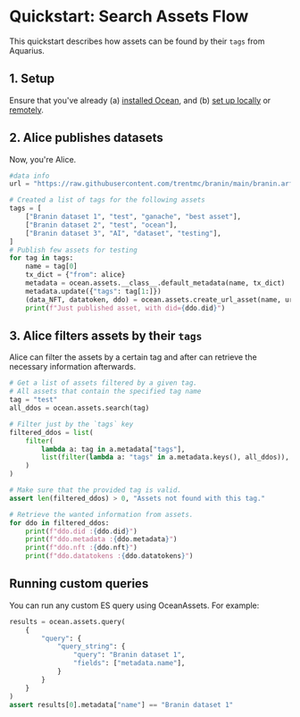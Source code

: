 <!--
Copyright 2023 Ocean Protocol Foundation
SPDX-License-Identifier: Apache-2.0
-->


# Quickstart: Search Assets Flow

This quickstart describes how assets can be found by their `tags` from Aquarius.


## 1. Setup

Ensure that you've already (a) [installed Ocean](install.md), and (b) [set up locally](setup-local.md) or [remotely](setup-remote.md).

## 2. Alice publishes datasets

Now, you're Alice.

```python
#data info
url = "https://raw.githubusercontent.com/trentmc/branin/main/branin.arff"

# Created a list of tags for the following assets
tags = [
    ["Branin dataset 1", "test", "ganache", "best asset"],
    ["Branin dataset 2", "test", "ocean"],
    ["Branin dataset 3", "AI", "dataset", "testing"],
]
# Publish few assets for testing
for tag in tags:
    name = tag[0]
    tx_dict = {"from": alice}
    metadata = ocean.assets.__class__.default_metadata(name, tx_dict)
    metadata.update({"tags": tag[1:]})
    (data_NFT, datatoken, ddo) = ocean.assets.create_url_asset(name, url, tx_dict, metadata=metadata)
    print(f"Just published asset, with did={ddo.did}")
```
## 3. Alice filters assets by their `tags`

Alice can filter the assets by a certain tag and after can retrieve the necessary
information afterwards.

```python
# Get a list of assets filtered by a given tag.
# All assets that contain the specified tag name
tag = "test"
all_ddos = ocean.assets.search(tag)

# Filter just by the `tags` key
filtered_ddos = list(
    filter(
        lambda a: tag in a.metadata["tags"],
        list(filter(lambda a: "tags" in a.metadata.keys(), all_ddos)),
    )
)

# Make sure that the provided tag is valid.
assert len(filtered_ddos) > 0, "Assets not found with this tag."

# Retrieve the wanted information from assets.
for ddo in filtered_ddos:
    print(f"ddo.did :{ddo.did}")
    print(f"ddo.metadata :{ddo.metadata}")
    print(f"ddo.nft :{ddo.nft}")
    print(f"ddo.datatokens :{ddo.datatokens}")
```

## Running custom queries
You can run any custom ES query using OceanAssets. For example:
```python
results = ocean.assets.query(
    {
        "query": {
            "query_string": {
                "query": "Branin dataset 1",
                "fields": ["metadata.name"],
            }
        }
    }
)
assert results[0].metadata["name"] == "Branin dataset 1"
```
